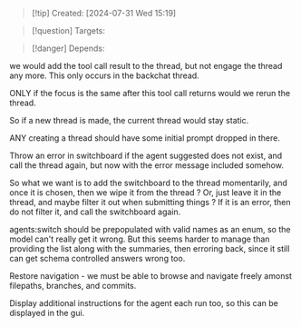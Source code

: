 
>[!tip] Created: [2024-07-31 Wed 15:19]

>[!question] Targets: 

>[!danger] Depends: 

we would add the tool call result to the thread, but not engage the thread any more.
This only occurs in the backchat thread.

ONLY if the focus is the same after this tool call returns would we rerun the thread.

So if a new thread is made, the current thread would stay static.

ANY creating a thread should have some initial prompt dropped in there.

Throw an error in switchboard if the agent suggested does not exist, and call the thread again, but now with the error message included somehow.


So what we want is to add the switchboard to the thread momentarily, and once it is chosen, then we wipe it from the thread ?
Or, just leave it in the thread, and maybe filter it out when submitting things ?
If it is an error, then do not filter it, and call the switchboard again.

agents:switch should be prepopulated with valid names as an enum, so the model can't really get it wrong.  But this seems harder to manage than providing the list along with the summaries, then erroring back, since it still can get schema controlled answers wrong too.

Restore navigation - we must be able to browse and navigate freely amonst filepaths, branches, and commits.

Display additional instructions for the agent each run too, so this can be displayed in the gui.